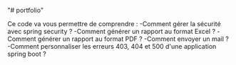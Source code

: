"# portfolio" 

Ce code va vous permettre de comprendre :
-Comment gérer la sécurité avec spring security ?
-Comment générer un rapport au format Excel ?
-Comment générer un rapport au format PDF ?
-Comment envoyer un mail ?
-Comment personnaliser les erreurs 403,  404 et 500 d'une application spring boot ?
